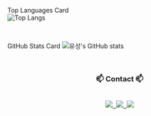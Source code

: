 
Top Languages Card
<br>
![Top Langs](https://github-readme-stats.vercel.app/api/top-langs/?username=YuSung011017&layout=compact)

<br>

GitHub Stats Card
![유성's GitHub stats](https://github-readme-stats.vercel.app/api?username=YuSung011017&show_icons=true&theme=radical)

<br>

<h3 align="center">📫 Contact 📫</h3>
<br>
<div align="center">
  <a href="https://velog.io/@dldbtjd14742/posts">
    <img src="https://img.shields.io/badge/Velog-1EBC8F?style=for-the-badge&logo=velog&logoColor=white" />&nbsp
  </a>
  <a href="salamander011017@gmail.com">
    <img
      src="https://img.shields.io/badge/oka1313@gmail.com-D14836?style=for-the-badge&logo=gmail&logoColor=white"/>&nbsp
  </a>
<a href="https://married-dumpling-0ef.notion.site/main-3bb508e80e854a4b81301c9b5f66e530" target="_blank"><img src="https://img.shields.io/badge/000000?style=for-the-badg&logo=notion&logoColor=000000"/></a>
</div>
